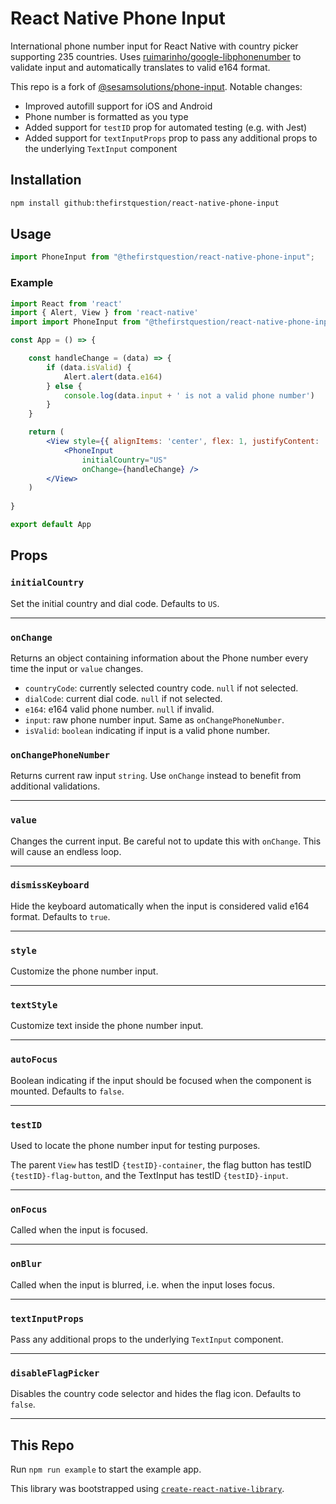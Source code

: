 # React Native Phone Input

International phone number input for React Native with country picker supporting 235 countries. Uses [ruimarinho/google-libphonenumber](https://github.com/ruimarinho/google-libphonenumber) to validate input and automatically translates to valid e164 format.

This repo is a fork of [@sesamsolutions/phone-input](https://github.com/sesamsolutions/react-native-phone-input). Notable changes:

- Improved autofill support for iOS and Android
- Phone number is formatted as you type
- Added support for `testID` prop for automated testing (e.g. with Jest)
- Added support for `textInputProps` prop to pass any additional props to the underlying `TextInput` component

## Installation

```sh
npm install github:thefirstquestion/react-native-phone-input
```

## Usage

```jsx
import PhoneInput from "@thefirstquestion/react-native-phone-input";
```

### Example

```jsx
import React from 'react'
import { Alert, View } from 'react-native'
import import PhoneInput from "@thefirstquestion/react-native-phone-input";

const App = () => {

    const handleChange = (data) => {
        if (data.isValid) {
            Alert.alert(data.e164)
        } else {
            console.log(data.input + ' is not a valid phone number')
        }
    }

    return (
        <View style={{ alignItems: 'center', flex: 1, justifyContent: 'center' }}>
            <PhoneInput
                initialCountry="US"
                onChange={handleChange} />
        </View>
    )
    
}

export default App
```

## Props

### `initialCountry`

Set the initial country and dial code. Defaults to `US`.

---

### `onChange`

Returns an object containing information about the Phone number every time the input or `value` changes.

- `countryCode`: currently selected country code. `null` if not selected.
- `dialCode`: current dial code. `null` if not selected.
- `e164`: e164 valid phone number. `null` if invalid.
- `input`: raw phone number input. Same as `onChangePhoneNumber`.
- `isValid`: `boolean` indicating if input is a valid phone number.

### `onChangePhoneNumber`

Returns current raw input `string`. Use `onChange` instead to benefit from additional validations.

---

### `value`

Changes the current input. Be careful not to update this with `onChange`. This will cause an endless loop.

---

### `dismissKeyboard`

Hide the keyboard automatically when the input is considered valid e164 format. Defaults to `true`.

---

### `style`

Customize the phone number input.

---

### `textStyle`

Customize text inside the phone number input.

---

### `autoFocus`

Boolean indicating if the input should be focused when the component is mounted. Defaults to `false`.

---

### `testID`

Used to locate the phone number input for testing purposes.

The parent `View` has testID `{testID}-container`, the flag button has testID `{testID}-flag-button`, and the TextInput has testID `{testID}-input`.

---

### `onFocus`

Called when the input is focused.

---

### `onBlur`

Called when the input is blurred, i.e. when the input loses focus.

---

### `textInputProps`

Pass any additional props to the underlying `TextInput` component.

---

### `disableFlagPicker`

Disables the country code selector and hides the flag icon. Defaults to `false`.

---

## This Repo

Run `npm run example` to start the example app.

This library was bootstrapped using [`create-react-native-library`](https://callstack.github.io/react-native-builder-bob/create).
